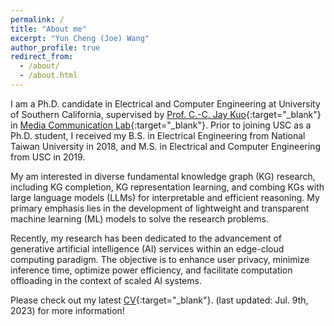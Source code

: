 ```yaml
---
permalink: /
title: "About me"
excerpt: "Yun Cheng (Joe) Wang"
author_profile: true
redirect_from: 
  - /about/
  - /about.html
---
```



I am a Ph.D. candidate in Electrical and Computer Engineering
at University of Southern California, supervised by 
[Prof. C.-C. Jay Kuo](https://viterbi.usc.edu/directory/faculty/Kuo/Chung-Chieh){:target="_blank"}
in [Media Communication Lab](https://mcl.usc.edu/){:target="_blank"}. 
Prior to joining USC as a Ph.D. student, I received my B.S. in 
Electrical Engineering from National Taiwan University in 2018, 
and M.S. in Electrical and Computer Engineering from USC in 2019.

My am interested in diverse fundamental knowledge graph (KG)
research, including KG completion, KG representation 
learning, and combing KGs with large language models (LLMs) 
for interpretable and efficient reasoning. 
My primary emphasis lies in the development of lightweight and 
transparent machine learning (ML) models to solve the research
problems.

Recently, my research has been dedicated to the advancement of 
generative artificial intelligence (AI) services within an 
edge-cloud computing paradigm. The objective is to enhance
user privacy, minimize inference time, optimize power efficiency, 
and facilitate computation offloading in the context of scaled AI systems.

Please check out my latest [CV](../files/latest_cv.pdf){:target="_blank"}.
(last updated: Jul. 9th, 2023) for more information!


